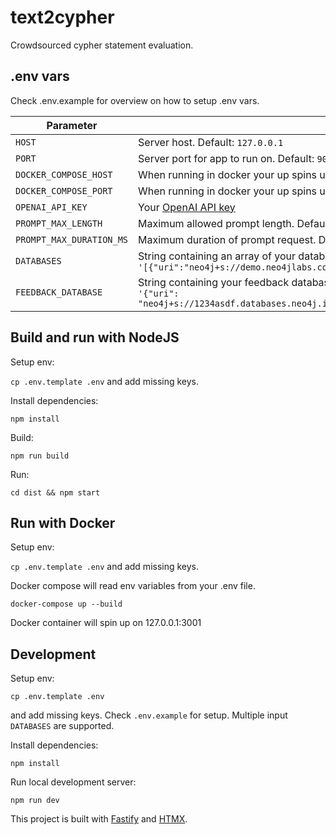 # text2cypher

Crowdsourced cypher statement evaluation.

## .env vars

Check .env.example for overview on how to setup .env vars.

| Parameter                | Description                                                                                                                                                                                      |
| ------------------------ | ------------------------------------------------------------------------------------------------------------------------------------------------------------------------------------------------ |
| `HOST`                   | Server host. Default: `127.0.0.1`                                                                                                                                                                |
| `PORT`                   | Server port for app to run on. Default: `9001`                                                                                                                                                   |
| `DOCKER_COMPOSE_HOST`    | When running in docker your up spins up on this host. Default: `127.0.0.1`                                                                                                                       |
| `DOCKER_COMPOSE_PORT`    | When running in docker your up spins up on this port. Default: `9001`                                                                                                                            |
| `OPENAI_API_KEY`         | Your [OpenAI API key](https://platform.openai.com/api-keys)                                                                                                                                      |
| `PROMPT_MAX_LENGTH`      | Maximum allowed prompt length. Default: `300`                                                                                                                                                    |
| `PROMPT_MAX_DURATION_MS` | Maximum duration of prompt request. Default: `5000`                                                                                                                                              |
| `DATABASES`              | String containing an array of your database connection objects. Example:<br /> `'[{"uri":"neo4j+s://demo.neo4jlabs.com","name":"test_db","username":"test","password":"test"}]'`                 |
| `FEEDBACK_DATABASE`      | String containing your feedback database connection object. Example:<br /> `'{"uri": "neo4j+s://1234asdf.databases.neo4j.io","name":"feedback_db","username":"feedback","password":"feedback"}'` |

## Build and run with NodeJS

Setup env:

`cp .env.template .env` and add missing keys.

Install dependencies:

`npm install`

Build:

`npm run build`

Run:

`cd dist && npm start`

## Run with Docker

Setup env:

`cp .env.template .env` and add missing keys.

Docker compose will read env variables from your .env file.

`docker-compose up --build`

Docker container will spin up on 127.0.0.1:3001

## Development

Setup env:

`cp .env.template .env`

and add missing keys. Check `.env.example` for setup. Multiple input `DATABASES` are supported.

Install dependencies:

`npm install`

Run local development server:

`npm run dev`

This project is built with [Fastify](https://www.fastify.io/docs/latest/) and [HTMX](https://htmx.org/).
